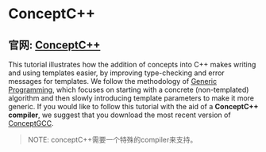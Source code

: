 # ConceptC++



## 官网: [ConceptC++](http://www.generic-programming.org/languages/conceptcpp/tutorial.html)

This tutorial illustrates how the addition of concepts into C++ makes writing and using templates easier, by improving type-checking and error messages for templates. We follow the methodology of [Generic Programming](http://www.generic-programming.org/), which focuses on starting with a concrete (non-templated) algorithm and then slowly introducing template parameters to make it more generic. If you would like to follow this tutorial with the aid of a **ConceptC++ compiler**, we suggest that you download the most recent version of [ConceptGCC](http://www.generic-programming.org/software/ConceptGCC.html).

> NOTE: conceptC++需要一个特殊的compiler来支持。